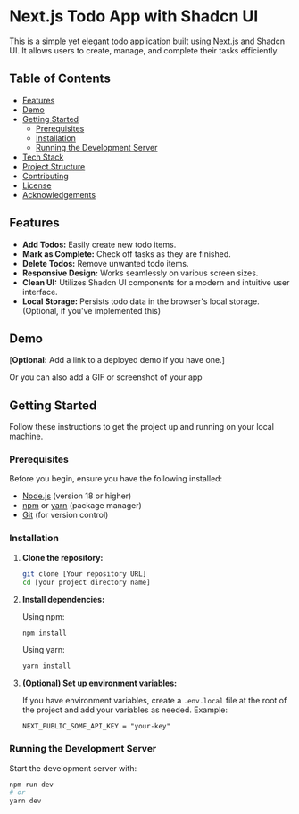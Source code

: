 # Next.js Todo App with Shadcn UI

This is a simple yet elegant todo application built using Next.js and Shadcn UI. It allows users to create, manage, and complete their tasks efficiently.

## Table of Contents

- [Features](#features)
- [Demo](#demo)
- [Getting Started](#getting-started)
  - [Prerequisites](#prerequisites)
  - [Installation](#installation)
  - [Running the Development Server](#running-the-development-server)
- [Tech Stack](#tech-stack)
- [Project Structure](#project-structure)
- [Contributing](#contributing)
- [License](#license)
- [Acknowledgements](#acknowledgements)

## Features

- **Add Todos:** Easily create new todo items.
- **Mark as Complete:** Check off tasks as they are finished.
- **Delete Todos:** Remove unwanted todo items.
- **Responsive Design:** Works seamlessly on various screen sizes.
- **Clean UI:** Utilizes Shadcn UI components for a modern and intuitive user interface.
- **Local Storage:** Persists todo data in the browser's local storage. (Optional, if you've implemented this)

## Demo

[**Optional:** Add a link to a deployed demo if you have one.]

<!-- Example for a link
[https://your-deployed-app.com](https://your-deployed-app.com)
-->

Or you can also add a GIF or screenshot of your app

<!--Example for a screenshot or gif -->

<!--
![Todo App Screenshot](path/to/your/screenshot.png)
or
<img src="path/to/your/screenshot.png" alt="Todo App Screenshot" width="600"/>
-->

## Getting Started

Follow these instructions to get the project up and running on your local machine.

### Prerequisites

Before you begin, ensure you have the following installed:

-   [Node.js](https://nodejs.org/) (version 18 or higher)
-   [npm](https://www.npmjs.com/) or [yarn](https://yarnpkg.com/) (package manager)
-   [Git](https://git-scm.com/) (for version control)

### Installation

1. **Clone the repository:**

    ```bash
    git clone [Your repository URL]
    cd [your project directory name]
    ```

2. **Install dependencies:**

    Using npm:
    ```bash
    npm install
    ```

    Using yarn:
    ```bash
    yarn install
    ```

3. **(Optional) Set up environment variables:**

    If you have environment variables, create a `.env.local` file at the root of the project and add your variables as needed. Example:
     ```
     NEXT_PUBLIC_SOME_API_KEY = "your-key"
     ```

### Running the Development Server

Start the development server with:

```bash
npm run dev
# or
yarn dev